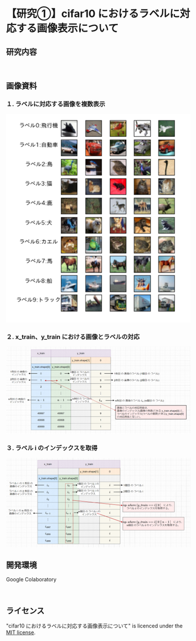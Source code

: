 # 【研究①】cifar10 におけるラベルに対応する画像表示について

## 研究内容
<p>&nbsp;</p>

## 画像資料
### １. ラベルに対応する画像を複数表示
<img src="cifar10_show.png" width="600" height="auto">

### ２. x_train、y_train における画像とラベルの対応
<img src="relation_img_label.png" width="auto" height="auto">

### ３. ラベル i のインデックスを取得
<img src="get_label_index.png" width="auto" height="auto">


## 開発環境
Google Colaboratory  
<p>&nbsp;</p>

## ライセンス
"cifar10 におけるラベルに対応する画像表示について" is licenced under the [MIT license](https://en.wikipedia.org/wiki/MIT_License).
